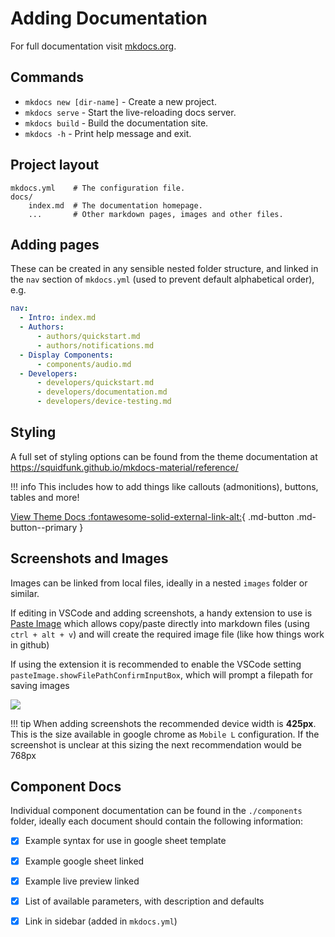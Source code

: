 # Adding Documentation

For full documentation visit [mkdocs.org](https://www.mkdocs.org).

## Commands

* `mkdocs new [dir-name]` - Create a new project.
* `mkdocs serve` - Start the live-reloading docs server.
* `mkdocs build` - Build the documentation site.
* `mkdocs -h` - Print help message and exit.

## Project layout

    mkdocs.yml    # The configuration file.
    docs/
        index.md  # The documentation homepage.
        ...       # Other markdown pages, images and other files.


## Adding pages
These can be created in any sensible nested folder structure, and linked in the `nav` section of `mkdocs.yml` (used to prevent default alphabetical order), e.g.

```yml
nav:
  - Intro: index.md
  - Authors:
      - authors/quickstart.md
      - authors/notifications.md
  - Display Components:
      - components/audio.md
  - Developers:
      - developers/quickstart.md
      - developers/documentation.md
      - developers/device-testing.md
```

## Styling
A full set of styling options can be found from the theme documentation at https://squidfunk.github.io/mkdocs-material/reference/

!!! info
    This includes how to add things like callouts (admonitions), buttons, tables and more!

[View Theme Docs :fontawesome-solid-external-link-alt:](https://squidfunk.github.io/mkdocs-material/reference/){ .md-button .md-button--primary }

## Screenshots and Images
Images can be linked from local files, ideally in a nested `images` folder or similar. 

If editing in VSCode and adding screenshots, a handy extension to use is [Paste Image](https://marketplace.visualstudio.com/items?itemName=mushan.vscode-paste-image) which allows copy/paste directly into markdown files (using `ctrl + alt + v`) and will create the required image file (like how things work in github)

If using the extension it is recommended to enable the VSCode setting  `pasteImage.showFilePathConfirmInputBox`, which will prompt a filepath for saving images

![](images/paste-image.png)

!!! tip
    When adding screenshots the recommended device width is **425px**. This is the size available in google chrome as `Mobile L` configuration. If the screenshot is unclear at this sizing the next recommendation would be 768px

## Component Docs
Individual component documentation can be found in the `./components` folder, ideally each document should contain the following information:

- [x] Example syntax for use in google sheet template
- [x] Example google sheet linked
- [x] Example live preview linked
- [x] List of available parameters, with description and defaults
- [x] Link in sidebar (added in `mkdocs.yml`)



